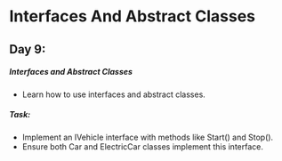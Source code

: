 # Interfaces And Abstract Classes
## Day 9:
##### Interfaces and Abstract Classes
- Learn how to use interfaces and abstract classes.
##### Task:
- Implement an IVehicle interface with methods like Start() and Stop().
- Ensure both Car and ElectricCar classes implement this interface.

